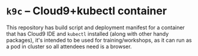 # `k9c` – Cloud9+kubectl container

This repository has build script and deployment manifest for a container that has Cloud9 IDE and `kubectl` installed
(along with other handy packages), it's intended to be used for training/workshops, as it can run as a pod in cluster
so all attendees need is a browser.
